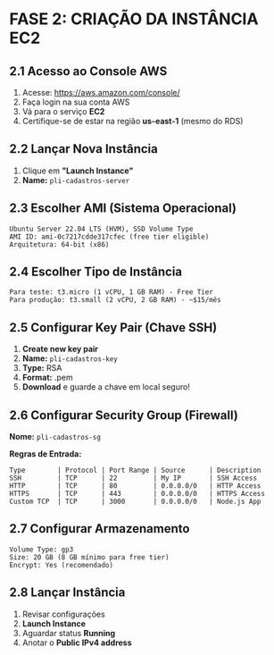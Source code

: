 # FASE 2: CRIAÇÃO DA INSTÂNCIA EC2

## 2.1 Acesso ao Console AWS
1. Acesse: https://aws.amazon.com/console/
2. Faça login na sua conta AWS
3. Vá para o serviço **EC2**
4. Certifique-se de estar na região **us-east-1** (mesmo do RDS)

## 2.2 Lançar Nova Instância
1. Clique em **"Launch Instance"**
2. **Name:** `pli-cadastros-server`

## 2.3 Escolher AMI (Sistema Operacional)
```
Ubuntu Server 22.04 LTS (HVM), SSD Volume Type
AMI ID: ami-0c7217cdde317cfec (free tier eligible)
Arquitetura: 64-bit (x86)
```

## 2.4 Escolher Tipo de Instância
```
Para teste: t3.micro (1 vCPU, 1 GB RAM) - Free Tier
Para produção: t3.small (2 vCPU, 2 GB RAM) - ~$15/mês
```

## 2.5 Configurar Key Pair (Chave SSH)
1. **Create new key pair**
2. **Name:** `pli-cadastros-key`
3. **Type:** RSA
4. **Format:** .pem
5. **Download** e guarde a chave em local seguro!

## 2.6 Configurar Security Group (Firewall)
**Nome:** `pli-cadastros-sg`

**Regras de Entrada:**
```
Type        | Protocol | Port Range | Source      | Description
SSH         | TCP      | 22         | My IP       | SSH Access
HTTP        | TCP      | 80         | 0.0.0.0/0   | HTTP Access
HTTPS       | TCP      | 443        | 0.0.0.0/0   | HTTPS Access
Custom TCP  | TCP      | 3000       | 0.0.0.0/0   | Node.js App
```

## 2.7 Configurar Armazenamento
```
Volume Type: gp3
Size: 20 GB (8 GB mínimo para free tier)
Encrypt: Yes (recomendado)
```

## 2.8 Lançar Instância
1. Revisar configurações
2. **Launch Instance**
3. Aguardar status **Running**
4. Anotar o **Public IPv4 address**
